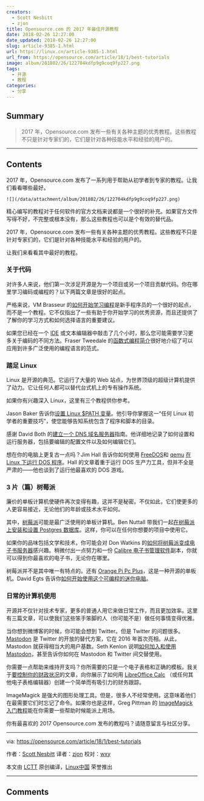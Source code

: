 ```yaml
---
creators:
  - Scott Nesbitt
  - zjon
title: Opensource.com 的 2017 年最佳开源教程
date: 2018-02-26 12:27:00
date_updated: 2018-02-26 12:27:00
slug: article-9385-1.html
url: https://linux.cn/article-9385-1.html
url_from: https://opensource.com/article/18/1/best-tutorials
image: album/201802/26/122704kdfp9g9coq9fp227.png
tags:
  - 开源
  - 教程
categories:
  - 分享
---
```


## Summary

> 2017 年，Opensource.com 发布一些有关各种主题的优秀教程。这些教程不只是针对专家们的，它们是针对各种技能水平和经验的用户的。

***

<!-- more -->

## Contents

2017 年，Opensource.com 发布了一系列用于帮助从初学者到专家的教程。让我们看看哪些最好。

`![](/data/attachment/album/201802/26/122704kdfp9g9coq9fp227.png)`

精心编写的教程对于任何软件的官方文档来说都是一个很好的补充。如果官方文件写得不好，不完整或根本没有，那么这些教程也可以是个有效的替代品。

2017 年，Opensource.com 发布一些有关各种主题的优秀教程。这些教程不只是针对专家们的，它们是针对各种技能水平和经验的用户的。

让我们来看看其中最好的教程。

### 关于代码

对许多人来说，他们第一次涉足开源是为一个项目或另一个项目贡献代码。你在哪里学习编码或编程的？以下两篇文章是很好的起点。

严格来说，VM Brasseur 的[如何开始学习编程](https://linux.cn/article-8694-1.html)是新手程序员的一个很好的起点，而不是一个教程。它不仅指出了一些有助于你开始学习的优秀资源，而且还提供了了解你的学习方式和如何选择语言的重要建议。

如果您已经在一个 [IDE](https://en.wikipedia.org/wiki/Integrated_development_environment) 或文本编辑器中敲击了几个小时，那么您可能需要学习更多关于编码的不同方法。Fraser Tweedale 的[函数式编程简介](https://linux.cn/article-8869-1.html)很好地介绍了可以应用到许多广泛使用的编程语言的范式。

### 踏足 Linux

Linux 是开源的典范。它运行了大量的 Web 站点，为世界顶级的超级计算机提供了动力。它让任何人都可以替代台式机上的专有操作系统。

如果你有兴趣深入 Linux，这里有三个教程供你参考。

Jason Baker 告诉你[设置 Linux $PATH 变量](https://opensource.com/article/17/6/set-path-linux)。他引导你掌握这一“任何 Linux 初学者的重要技巧”，使您能够告知系统包含了程序和脚本的目录。

感谢 David Both 的[建立一个 DNS 域名服务器](https://opensource.com/article/17/4/build-your-own-name-server)指南。他详细地记录了如何设置和运行服务器，包括要编辑的配置文件以及如何编辑它们。

想在你的电脑上更复古一点吗？Jim Hall 告诉你如何使用 [FreeDOS](http://www.freedos.org/)和 [qemu](https://www.qemu.org) [在 Linux 下运行 DOS 程序](https://linux.cn/article-9014-1.html)。Hall 的文章着重于运行 DOS 生产力工具，但并不全是严肃的——他也谈到了运行他最喜欢的 DOS 游戏。

### 3 片（篇）树莓派

廉价的单板计算机使硬件再次变得有趣，这并不是秘密。不仅如此，它们使更多的人更容易接近，无论他们的年龄或技术水平如何。

其中，[树莓派](https://en.wikipedia.org/wiki/Raspberry_Pi)可能是最广泛使用的单板计算机。Ben Nuttall 带我们一起[在树莓派上安装和设置 Postgres 数据库](https://linux.cn/article-9056-1.html)。这样，你可以在任何你想要的项目中使用它。

如果你的品味包括文学和技术，你可能会对 Don Watkins 的[如何将树莓派变成电子书服务器](https://linux.cn/article-8684-1.html)感兴趣。稍微付出一点努力和一份 [Calibre 电子书管理软件](https://calibre-ebook.com/)副本，你就可以得到你最喜欢的电子书，无论你在哪里。

树莓派并不是其中唯一有特点的。还有 [Orange Pi Pc Plus](http://www.orangepi.org/)，这是一种开源的单板机。David Egts 告诉你[如何开始使用这个可编程的迷你电脑](https://linux.cn/article-8308-1.html)。

### 日常的计算机使用

开源并不仅针对技术专家，更多的普通人用它来做日常工作，而且更加效率。这里有三篇文章，可以使我们这些笨手笨脚的人（你可能不是）做任何事情变得优雅。

当你想到微博客的时候，你可能会想到 Twitter。但是 Twitter 的问题很多。[Mastodon](https://joinmastodon.org/) 是 Twitter 的开放的替代方案，它在 2016 年首次亮相。从此， Mastodon 就获得相当大的用户基数。Seth Kenlon 说明[如何加入和使用 Mastodon](https://opensource.com/article/17/4/guide-to-mastodon)，甚至告诉你如何在 Mastodon 和 Twitter 间交替使用。

你需要一点帮助来维持开支吗？你所需要的只是一个电子表格和正确的模板。我关于[要控制你的财政状况](https://linux.cn/article-8831-1.html)的文章，向你展示了如何用 [LibreOffice Calc](https://www.libreoffice.org/discover/calc/) （或任何其他电子表格编辑器）创建一个简单而有吸引力的财务跟踪。

ImageMagick 是强大的图形处理工具。但是，很多人不经常使用。这意味着他们在最需要它们时忘记了命令。如果你也是这样，Greg Pittman 的 [ImageMagick 入门教程](https://linux.cn/article-8851-1.html)能在你需要一些帮助时候能派上用场。

你有最喜欢的 2017 Opensource.com 发布的教程吗？请随意留言与社区分享。

---

via: <https://opensource.com/article/18/1/best-tutorials>

作者：[Scott Nesbitt](https://opensource.com/users/scottnesbitt) 译者：[zjon](https://github.com/zjon) 校对：[wxy](https://github.com/wxy)

本文由 [LCTT](https://github.com/LCTT/TranslateProject) 原创编译，[Linux中国](https://linux.cn/) 荣誉推出

***

## Comments
